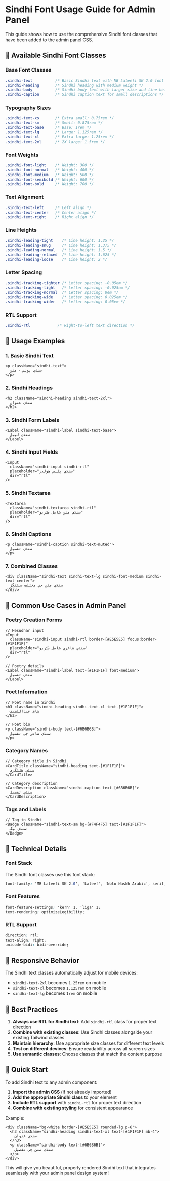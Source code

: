 # Sindhi Font Usage Guide for Admin Panel

This guide shows how to use the comprehensive Sindhi font classes that have been added to the admin panel CSS.

## 🎯 **Available Sindhi Font Classes**

### **Base Font Classes**
```css
.sindhi-text          /* Basic Sindhi text with MB Lateefi SK 2.0 font */
.sindhi-heading       /* Sindhi heading with medium weight */
.sindhi-body          /* Sindhi body text with larger size and line height */
.sindhi-caption       /* Sindhi caption text for small descriptions */
```

### **Typography Sizes**
```css
.sindhi-text-xs       /* Extra small: 0.75rem */
.sindhi-text-sm       /* Small: 0.875rem */
.sindhi-text-base     /* Base: 1rem */
.sindhi-text-lg       /* Large: 1.125rem */
.sindhi-text-xl       /* Extra large: 1.25rem */
.sindhi-text-2xl      /* 2X large: 1.5rem */
```

### **Font Weights**
```css
.sindhi-font-light    /* Weight: 300 */
.sindhi-font-normal   /* Weight: 400 */
.sindhi-font-medium   /* Weight: 500 */
.sindhi-font-semibold /* Weight: 600 */
.sindhi-font-bold     /* Weight: 700 */
```

### **Text Alignment**
```css
.sindhi-text-left     /* Left align */
.sindhi-text-center   /* Center align */
.sindhi-text-right    /* Right align */
```

### **Line Heights**
```css
.sindhi-leading-tight    /* Line height: 1.25 */
.sindhi-leading-snug     /* Line height: 1.375 */
.sindhi-leading-normal   /* Line height: 1.5 */
.sindhi-leading-relaxed  /* Line height: 1.625 */
.sindhi-leading-loose    /* Line height: 2 */
```

### **Letter Spacing**
```css
.sindhi-tracking-tighter /* Letter spacing: -0.05em */
.sindhi-tracking-tight   /* Letter spacing: -0.025em */
.sindhi-tracking-normal  /* Letter spacing: 0em */
.sindhi-tracking-wide    /* Letter spacing: 0.025em */
.sindhi-tracking-wider   /* Letter spacing: 0.05em */
```

### **RTL Support**
```css
.sindhi-rtl            /* Right-to-left text direction */
```

## 📝 **Usage Examples**

### **1. Basic Sindhi Text**
```tsx
<p className="sindhi-text">
  سنڌي ٻولي ۾ متن
</p>
```

### **2. Sindhi Headings**
```tsx
<h2 className="sindhi-heading sindhi-text-2xl">
  سنڌي عنوان
</h2>
```

### **3. Sindhi Form Labels**
```tsx
<Label className="sindhi-label sindhi-text-base">
  سنڌي ليبل
</Label>
```

### **4. Sindhi Input Fields**
```tsx
<Input 
  className="sindhi-input sindhi-rtl"
  placeholder="سنڌي پليس هولڊر"
  dir="rtl"
/>
```

### **5. Sindhi Textarea**
```tsx
<Textarea 
  className="sindhi-textarea sindhi-rtl"
  placeholder="سنڌي متن شامل ڪريو"
  dir="rtl"
/>
```

### **6. Sindhi Captions**
```tsx
<p className="sindhi-caption sindhi-text-muted">
  سنڌي تفصيل
</p>
```

### **7. Combined Classes**
```tsx
<div className="sindhi-text sindhi-text-lg sindhi-font-medium sindhi-text-center">
  سنڌي متن جي مختلف سيٽنگز
</div>
```

## 🎨 **Common Use Cases in Admin Panel**

### **Poetry Creation Forms**
```tsx
// Hesudhar input
<Input 
  className="sindhi-input sindhi-rtl border-[#E5E5E5] focus:border-[#1F1F1F]"
  placeholder="سنڌي شاعري شامل ڪريو"
  dir="rtl"
/>

// Poetry details
<Label className="sindhi-label text-[#1F1F1F] font-medium">
  سنڌي تفصيل
</Label>
```

### **Poet Information**
```tsx
// Poet name in Sindhi
<h3 className="sindhi-heading sindhi-text-xl text-[#1F1F1F]">
  شاھ عبداللطيف
</h3>

// Poet bio
<p className="sindhi-body text-[#6B6B6B]">
  سنڌي شاعر جي تفصيل
</p>
```

### **Category Names**
```tsx
// Category title in Sindhi
<CardTitle className="sindhi-heading text-[#1F1F1F]">
  سنڌي ڪيٽگري
</CardTitle>

// Category description
<CardDescription className="sindhi-caption text-[#6B6B6B]">
  سنڌي تفصيل
</CardDescription>
```

### **Tags and Labels**
```tsx
// Tag in Sindhi
<Badge className="sindhi-text-sm bg-[#F4F4F5] text-[#1F1F1F]">
  سنڌي ٽيگ
</Badge>
```

## 🔧 **Technical Details**

### **Font Stack**
The Sindhi font classes use this font stack:
```css
font-family: 'MB Lateefi SK 2.0', 'Lateef', 'Noto Naskh Arabic', serif;
```

### **Font Features**
```css
font-feature-settings: 'kern' 1, 'liga' 1;
text-rendering: optimizeLegibility;
```

### **RTL Support**
```css
direction: rtl;
text-align: right;
unicode-bidi: bidi-override;
```

## 📱 **Responsive Behavior**

The Sindhi text classes automatically adjust for mobile devices:
- `sindhi-text-2xl` becomes `1.25rem` on mobile
- `sindhi-text-xl` becomes `1.125rem` on mobile  
- `sindhi-text-lg` becomes `1rem` on mobile

## 🎯 **Best Practices**

1. **Always use RTL for Sindhi text**: Add `sindhi-rtl` class for proper text direction
2. **Combine with existing classes**: Use Sindhi classes alongside your existing Tailwind classes
3. **Maintain hierarchy**: Use appropriate size classes for different text levels
4. **Test on different devices**: Ensure readability across all screen sizes
5. **Use semantic classes**: Choose classes that match the content purpose

## 🚀 **Quick Start**

To add Sindhi text to any admin component:

1. **Import the admin CSS** (if not already imported)
2. **Add the appropriate Sindhi class** to your element
3. **Include RTL support** with `sindhi-rtl` for proper text direction
4. **Combine with existing styling** for consistent appearance

Example:
```tsx
<div className="bg-white border-[#E5E5E5] rounded-lg p-6">
  <h3 className="sindhi-heading sindhi-text-xl text-[#1F1F1F] mb-4">
    سنڌي عنوان
  </h3>
  <p className="sindhi-body text-[#6B6B6B]">
    سنڌي متن جي تفصيل
  </p>
</div>
```

This will give you beautiful, properly rendered Sindhi text that integrates seamlessly with your admin panel design system!
